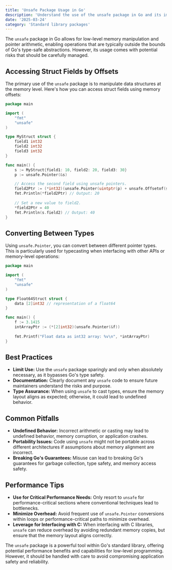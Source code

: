 ```yaml
---
title: 'Unsafe Package Usage in Go'
description: 'Understand the use of the unsafe package in Go and its implications with practical examples.'
date: '2025-03-24'
category: 'Standard library packages'
---
```


The `unsafe` package in Go allows for low-level memory manipulation and pointer arithmetic, enabling operations that are typically outside the bounds of Go's type-safe abstractions. However, its usage comes with potential risks that should be carefully managed.

## Accessing Struct Fields by Offsets

The primary use of the `unsafe` package is to manipulate data structures at the memory level. Here's how you can access struct fields using memory offsets:

```go
package main

import (
	"fmt"
	"unsafe"
)

type MyStruct struct {
	field1 int32
	field2 int32
	field3 int32
}

func main() {
	s := MyStruct{field1: 10, field2: 20, field3: 30}
	p := unsafe.Pointer(&s)

	// Access the second field using unsafe pointers.
	field2Ptr := (*int32)(unsafe.Pointer(uintptr(p) + unsafe.Offsetof(s.field2)))
	fmt.Println(*field2Ptr) // Output: 20
	
	// Set a new value to field2.
	*field2Ptr = 40
	fmt.Println(s.field2) // Output: 40
}
```

## Converting Between Types

Using `unsafe.Pointer`, you can convert between different pointer types. This is particularly used for typecasting when interfacing with other APIs or memory-level operations:

```go
package main

import (
	"fmt"
	"unsafe"
)

type Float64Struct struct {
	data [2]int32 // representation of a float64
}

func main() {
	f := 3.1415
	intArrayPtr := (*[2]int32)(unsafe.Pointer(&f))
	
	fmt.Printf("Float data as int32 array: %v\n", *intArrayPtr)
}
```

## Best Practices

- **Limit Use:** Use the `unsafe` package sparingly and only when absolutely necessary, as it bypasses Go's type safety.
- **Documentation:** Clearly document any `unsafe` code to ensure future maintainers understand the risks and purpose.
- **Type Assurance:** When using `unsafe` to cast types, ensure the memory layout aligns as expected; otherwise, it could lead to undefined behavior.

## Common Pitfalls

- **Undefined Behavior:** Incorrect arithmetic or casting may lead to undefined behavior, memory corruption, or application crashes.
- **Portability Issues:** Code using `unsafe` might not be portable across different architectures if assumptions about memory alignment are incorrect.
- **Breaking Go's Guarantees:** Misuse can lead to breaking Go's guarantees for garbage collection, type safety, and memory access safety.

## Performance Tips

- **Use for Critical Performance Needs:** Only resort to `unsafe` for performance-critical sections where conventional techniques lead to bottlenecks.
- **Minimize Overhead:** Avoid frequent use of `unsafe.Pointer` conversions within loops or performance-critical paths to minimize overhead.
- **Leverage for Interfacing with C:** When interfacing with C libraries, `unsafe` can reduce overhead by avoiding redundant memory copies, but ensure that the memory layout aligns correctly.

The `unsafe` package is a powerful tool within Go's standard library, offering potential performance benefits and capabilities for low-level programming. However, it should be handled with care to avoid compromising application safety and reliability.